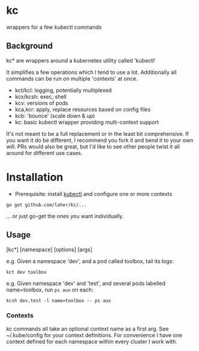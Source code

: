 # kc

wrappers for a few kubectl commands

## Background

kc* are wrappers around a kubernetes utility called 'kubectl'

It simplifies a few operations which I tend to use a lot. Additionally all commands can be run on multiple 'contexts' at once.

 * kct/kcl: logging, potentially multiplexed
 * kcx/kcsh: exec, shell
 * kcv: versions of pods
 * kca,kcr: apply, replace resources based on config files
 * kcb: 'bounce' (scale down & up)
 * kc: basic kubectl wrapper providing multi-context support

It's not meant to be a full replacement or in the least bit comprehensive. If you want it do be different, I recommend you fork it and bend it to your own will. PRs would also be great, but I'd like to see other people twist it all around for different use cases.

# Installation

 * Prerequisite: install [kubectl](https://kubernetes.io/docs/tasks/tools/install-kubectl/) and configure one or more contexts

`go get github.com/laher/kc/...`

... or just go-get the ones you want individually.

## Usage

[kc*] [namespace] [options] [args]

e.g. Given a namespace 'dev', and a pod called toolbox, tail its logs:

    kct dev toolbox

e.g. Given namespace 'dev' and 'test', and several pods labelled name=toolbox, run `ps aux` on each:

    kcsh dev,test -l name=toolbox -- ps aux

### Contexts

kc commands all take an optional context name as a first arg. 
See ~/.kube/config for your context definitions. 
For convenience I have one context defined for each namespace within every cluster I work with.

